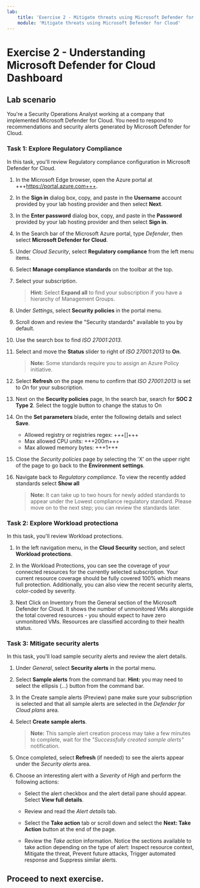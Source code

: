 ```yaml
---
lab:
    title: 'Exercise 2 - Mitigate threats using Microsoft Defender for Cloud'
    module: 'Mitigate threats using Microsoft Defender for Cloud'
---
```


# Exercise 2 - Understanding Microsoft Defender for Cloud Dashboard

## Lab scenario

You're a Security Operations Analyst working at a company that implemented Microsoft Defender for Cloud. You need to respond to recommendations and security alerts generated by Microsoft Defender for Cloud.

### Task 1: Explore Regulatory Compliance

In this task, you'll review Regulatory compliance configuration in Microsoft Defender for Cloud.

1. In the Microsoft Edge browser, open the Azure portal at +++https://portal.azure.com+++.

1. In the **Sign in** dialog box, copy, and paste in the **Username** account provided by your lab hosting provider and then select **Next**.

1. In the **Enter password** dialog box, copy, and paste in the **Password** provided by your lab hosting provider and then select **Sign in**.

1. In the Search bar of the Microsoft Azure portal, type *Defender*, then select **Microsoft Defender for Cloud**.

1. Under *Cloud Security*, select **Regulatory compliance** from the left menu items.

1. Select **Manage compliance standards** on the toolbar at the top.

1. Select your subscription.

    >**Hint:** Select **Expand all** to find your subscription if you have a hierarchy of Management Groups.

1. Under *Settings*, select **Security policies** in the portal menu.

1. Scroll down and review the "Security standards" available to you by default.

1. Use the search box to find *ISO 27001:2013*.

1. Select and move the **Status** slider to right of *ISO 27001:2013* to **On**.

    >**Note:** Some standards require you to assign an Azure Policy initiative.

1. Select **Refresh** on the page menu to confirm that *ISO 27001:2013* is set to *On* for your subscription.

1. Next on the **Security policies** page, In the search bar, search for **SOC 2 Type 2**. Select the toggle button to change the status to On

1. On the **Set parameters** blade, enter the following details and select **Save**.

     - Allowed registry or registries regex: +++[]+++
     - Max allowed CPU units: +++200m+++
     - Max allowed memory bytes: +++1+++

1. Close the *Security policies* page by selecting the 'X' on the upper right of the page to go back to the **Environment settings**.

1. Navigate back to *Regulatory compliance*. To view the recently added standards select **Show all**

     >**Note:** It can take up to two hours for newly added standards to appear under the Lowest compliance regulatory standard. Please move on to the next step; you can review the standards later.


### Task 2: Explore Workload protectiona

In this task, you'll review Workload protections.  

1. In the left navigation menu, in the **Cloud Security** section, and select **Workload protections**.

1. In the Workload Protections, you can see the coverage of your connected resources for the currently selected subscription. Your current resource coverage should be fully covered 100% which means full protection. Additionally, you can also view the recent security alerts, color-coded by severity.

1. Next Click on Inventory from the General section of the Microsoft Defender for Cloud. It shows the number of unmonitored VMs alongside the total covered resources - you should expect to have zero unmonitored VMs. Resources are classified according to their health status.

<!--- In this task, you'll review cloud security posture management.  The Secure Score information can take 24 hours to recalculate. It's recommended to do this task again in 24 hours.

1. Under *Cloud Security*, select **Security posture** from the left menu items.

1. The *Secure score* defaults to the *Azure environment*.

1. Under the *Environment* tab, select **View recommendations >** link.

1. Select **Add filter** and then select **Resource type**.

1. Select the **Machines - Azure Arc** checkbox and then select the **Apply** button.

    >**Note:** If you don't see **Machines - Azure Arc** listed, make sure you have completed Learning Path 3 - Lab 1 - Exercise 1 Task 4..

1. Select any recommendation where the status isn't *"Completed"*.

1. Review the recommendation and in the **Take action** tab scroll down to **Delegate** and select **Assign owner & set due date**.

1. In the **Create assignment** window, leave *Type* set to *Defender for Cloud* and expand the **Assignment details**.

1. In the `Set owner` *Email address* box, type in your admin email. **Hint:** You can copy it from the instructions in the *Resources* tab.

1. Explore the *Set remediation timeframe* and *Set email notifications* options and select **Create**.

    >**Note:** If you see the error *Failed to create requested assignments*, try again later.

1. Close the recommendation page by selecting the 'X' on the upper right of the window. --->

### Task 3: Mitigate security alerts

In this task, you'll load sample security alerts and review the alert details.

1. Under *General*, select **Security alerts** in the portal menu.

1. Select **Sample alerts** from the command bar. **Hint:** you may need to select the ellipsis (...) button from the command bar.

1. In the Create sample alerts (Preview) pane make sure your subscription is selected and that all sample alerts are selected in the *Defender for Cloud plans* area.

1. Select **Create sample alerts**.  

    >**Note:** This sample alert creation process may take a few minutes to complete, wait for the *"Successfully created sample alerts"* notification.

1. Once completed, select **Refresh** (if needed) to see the alerts appear under the *Security alerts* area.

1. Choose an interesting alert with a *Severity* of *High* and perform the following actions:

    - Select the alert checkbox and the alert detail pane should appear. Select **View full details**.

    - Review and read the *Alert details* tab.

    - Select the **Take action** tab or scroll down and select the **Next: Take Action** button at the end of the page.

    - Review the *Take action* information. Notice the sections available to take action depending on the type of alert: Inspect resource context, Mitigate the threat, Prevent future attacks, Trigger automated response and Suppress similar alerts.

## Proceed to next exercise.
